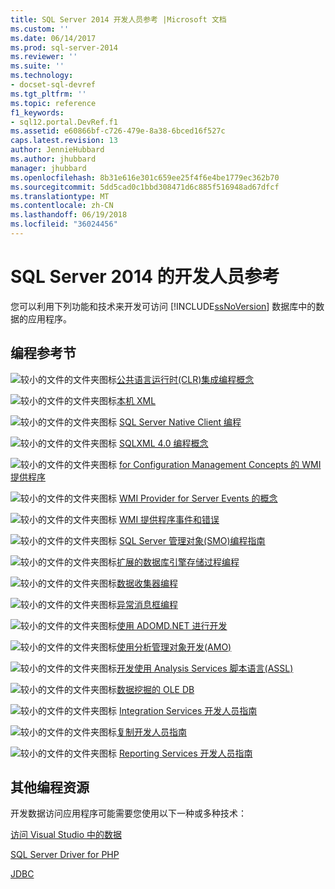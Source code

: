 ```yaml
---
title: SQL Server 2014 开发人员参考 |Microsoft 文档
ms.custom: ''
ms.date: 06/14/2017
ms.prod: sql-server-2014
ms.reviewer: ''
ms.suite: ''
ms.technology:
- docset-sql-devref
ms.tgt_pltfrm: ''
ms.topic: reference
f1_keywords:
- sql12.portal.DevRef.f1
ms.assetid: e60866bf-c726-479e-8a38-6bced16f527c
caps.latest.revision: 13
author: JennieHubbard
ms.author: jhubbard
manager: jhubbard
ms.openlocfilehash: 8b31e616e301c659ee25f4f6e4be1779ec362b70
ms.sourcegitcommit: 5dd5cad0c1bbd308471d6c885f516948ad67dfcf
ms.translationtype: MT
ms.contentlocale: zh-CN
ms.lasthandoff: 06/19/2018
ms.locfileid: "36024456"
---
```

# SQL Server 2014 的开发人员参考
  您可以利用下列功能和技术来开发可访问 [!INCLUDE[ssNoVersion](../includes/ssnoversion-md.md)] 数据库中的数据的应用程序。  
  
## 编程参考节  
 ![较小的文件的文件夹图标](../integration-services/media/filefolder-small.gif "小文件文件夹图标")[公共语言运行时&#40;CLR&#41;集成编程概念](../relational-databases/clr-integration/common-language-runtime-clr-integration-programming-concepts.md)  
  
 ![较小的文件的文件夹图标](../integration-services/media/filefolder-small.gif "小文件文件夹图标")[本机 XML](http://technet.microsoft.com/library/ms191274.aspx)  
  
 ![较小的文件的文件夹图标](../integration-services/media/filefolder-small.gif "小文件文件夹图标") [SQL Server Native Client 编程](../relational-databases/native-client/sql-server-native-client-programming.md)  
  
 ![较小的文件的文件夹图标](../integration-services/media/filefolder-small.gif "小文件文件夹图标") [SQLXML 4.0 编程概念](../relational-databases/sqlxml/sqlxml-4-0-programming-concepts.md)  
  
 ![较小的文件的文件夹图标](../integration-services/media/filefolder-small.gif "小文件文件夹图标") [for Configuration Management Concepts 的 WMI 提供程序](../relational-databases/wmi-provider-configuration/wmi-provider-for-configuration-management.md)  
  
 ![较小的文件的文件夹图标](../integration-services/media/filefolder-small.gif "小文件文件夹图标") [WMI Provider for Server Events 的概念](../relational-databases/wmi-provider-server-events/wmi-provider-for-server-events-concepts.md)  
  
 ![较小的文件的文件夹图标](../integration-services/media/filefolder-small.gif "小文件文件夹图标") [WMI 提供程序事件和错误](../relational-databases/native-client-ole-db-errors/errors.md)  
  
 ![较小的文件的文件夹图标](../integration-services/media/filefolder-small.gif "小文件文件夹图标") [SQL Server 管理对象&#40;SMO&#41;编程指南](../relational-databases/server-management-objects-smo/sql-server-management-objects-smo-programming-guide.md)  
  
 ![较小的文件的文件夹图标](../integration-services/media/filefolder-small.gif "小文件文件夹图标")[扩展的数据库引擎存储过程编程](../relational-databases/database-engine-extended-stored-procedure-programming.md)  
  
 ![较小的文件的文件夹图标](../integration-services/media/filefolder-small.gif "小文件文件夹图标")[数据收集器编程](../database-engine/dev-guide/data-collector-programming.md)  
  
 ![较小的文件的文件夹图标](../integration-services/media/filefolder-small.gif "小文件文件夹图标")[异常消息框编程](../database-engine/dev-guide/exception-message-box-programming.md)  
  
 ![较小的文件的文件夹图标](../integration-services/media/filefolder-small.gif "小文件文件夹图标")[使用 ADOMD.NET 进行开发](../analysis-services/multidimensional-models/adomd-net/developing-with-adomd-net.md)  
  
 ![较小的文件的文件夹图标](../integration-services/media/filefolder-small.gif "小文件文件夹图标")[使用分析管理对象开发&#40;AMO&#41;](../analysis-services/multidimensional-models/analysis-management-objects/developing-with-analysis-management-objects-amo.md)  
  
 ![较小的文件的文件夹图标](../integration-services/media/filefolder-small.gif "小文件文件夹图标")[开发使用 Analysis Services 脚本语言&#40;ASSL&#41;](../analysis-services/multidimensional-models/scripting-language-assl/developing-with-analysis-services-scripting-language-assl.md)  
  
 ![较小的文件的文件夹图标](../integration-services/media/filefolder-small.gif "小文件文件夹图标")[数据挖掘的 OLE DB](../analysis-services/dev-guide/ole-db-for-data-mining.md)  
  
 ![较小的文件的文件夹图标](../integration-services/media/filefolder-small.gif "小文件文件夹图标") [Integration Services 开发人员指南](../integration-services/integration-services-developer-documentation.md)  
  
 ![较小的文件的文件夹图标](../integration-services/media/filefolder-small.gif "小文件文件夹图标")[复制开发人员指南](../relational-databases/replication/concepts/replication-developer-documentation.md)  
  
 ![较小的文件的文件夹图标](../integration-services/media/filefolder-small.gif "小文件文件夹图标") [Reporting Services 开发人员指南](../reporting-services/reporting-services-features-and-tasks-ssrs.md)  
  
## 其他编程资源  
 开发数据访问应用程序可能需要您使用以下一种或多种技术：  
  
 [访问 Visual Studio 中的数据](http://go.microsoft.com/fwlink/?LinkId=129902)  
  
 [SQL Server Driver for PHP](http://go.microsoft.com/fwlink/?LinkID=119889)  
  
 [JDBC](http://go.microsoft.com/fwlink/?LinkId=129903)  
  
  